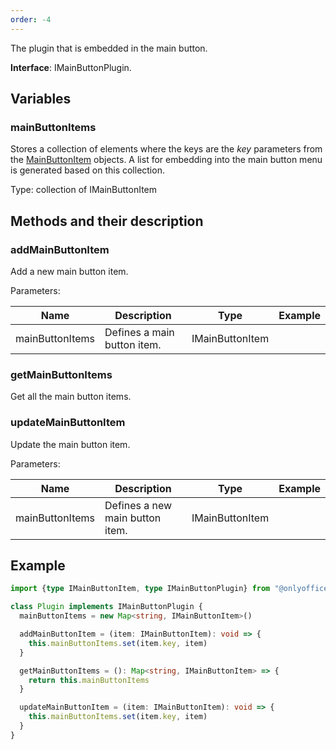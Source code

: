 ```yaml
---
order: -4
---
```


The plugin that is embedded in the main button.

**Interface**: IMainButtonPlugin.

## Variables

### mainButtonItems

Stores a collection of elements where the keys are the *key* parameters from the [MainButtonItem](../../Plugin%20Items/MainButtonItem/index.md) objects. A list for embedding into the main button menu is generated based on this collection.

Type: collection of IMainButtonItem

## Methods and their description

### addMainButtonItem

Add a new main button item.

Parameters:

| Name            | Description                 | Type            | Example |
| --------------- | --------------------------- | --------------- | ------- |
| mainButtonItems | Defines a main button item. | IMainButtonItem |         |

### getMainButtonItems

Get all the main button items.

### updateMainButtonItem

Update the main button item.

Parameters:

| Name            | Description                     | Type            | Example |
| --------------- | ------------------------------- | --------------- | ------- |
| mainButtonItems | Defines a new main button item. | IMainButtonItem |         |

## Example

``` ts
import {type IMainButtonItem, type IMainButtonPlugin} from "@onlyoffice/docspace-plugin-sdk"

class Plugin implements IMainButtonPlugin {
  mainButtonItems = new Map<string, IMainButtonItem>()

  addMainButtonItem = (item: IMainButtonItem): void => {
    this.mainButtonItems.set(item.key, item)
  }

  getMainButtonItems = (): Map<string, IMainButtonItem> => {
    return this.mainButtonItems
  }

  updateMainButtonItem = (item: IMainButtonItem): void => {
    this.mainButtonItems.set(item.key, item)
  }
}
```

